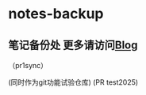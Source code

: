 # notes-backup
## 笔记备份处 更多请访问[Blog](https://www.gwy.fun/)

（pr1sync）

(同时作为git功能试验仓库)
(PR test2025)
